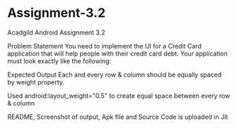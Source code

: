 # Assignment-3.2
Acadgild Android Assignment 3.2

Problem Statement You need to implement the UI for a Credit Card application that will
help people with their credit card debt. Your application must look exactly like
the following:

Expected Output Each and every row & column should be equally spaced by weight property.

Used android:layout_weight="0.5" to create equal space between every row & column


README, Screenshot of output, Apk file and Source Code is uploaded in Jit
